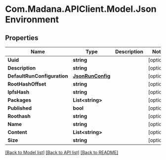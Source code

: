 
# Com.Madana.APIClient.Model.JsonEnvironment

## Properties

Name | Type | Description | Notes
------------ | ------------- | ------------- | -------------
**Uuid** | **string** |  | [optional] 
**Description** | **string** |  | [optional] 
**DefaultRunConfiguration** | [**JsonRunConfig**](JsonRunConfig.md) |  | [optional] 
**RootHashOffset** | **string** |  | [optional] 
**IpfsHash** | **string** |  | [optional] 
**Packages** | **List&lt;string&gt;** |  | [optional] 
**Published** | **bool** |  | [optional] 
**Roothash** | **string** |  | [optional] 
**Name** | **string** |  | [optional] 
**Content** | **List&lt;string&gt;** |  | [optional] 
**Size** | **string** |  | [optional] 

[[Back to Model list]](../README.md#documentation-for-models)
[[Back to API list]](../README.md#documentation-for-api-endpoints)
[[Back to README]](../README.md)

